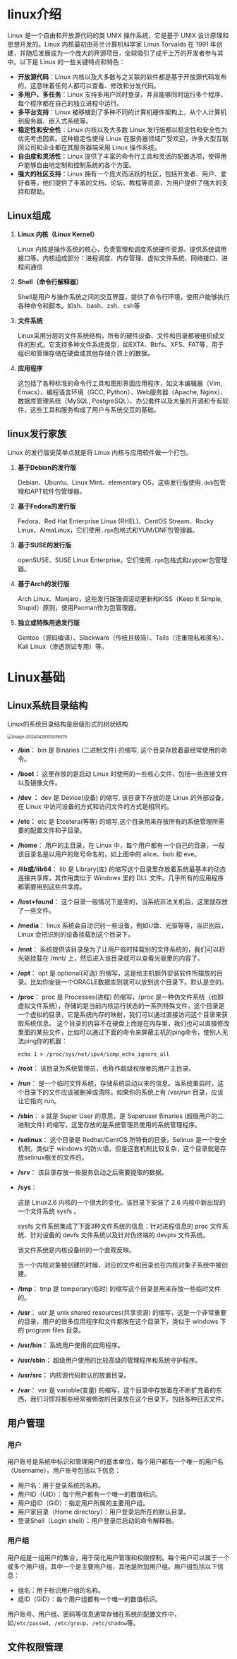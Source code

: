 # linux介绍

Linux 是一个自由和开放源代码的类 UNIX 操作系统，它是基于 UNIX 设计原理和思想开发的。Linux 内核最初由芬兰计算机科学家 Linus Torvalds 在 1991 年创建，并随后发展成为一个庞大的开源项目，全球吸引了成千上万的开发者参与其中。以下是 Linux 的一些关键特点和特色：

- **开放源代码**：Linux 内核以及大多数与之关联的软件都是基于开放源代码发布的，这意味着任何人都可以查看、修改和分发代码。
- **多用户、多任务**：Linux 支持多用户同时登录，并且能够同时运行多个程序，每个程序都在自己的独立进程中运行。
- **多平台支持**：Linux 被移植到了多种不同的计算机硬件架构上，从个人计算机到服务器、嵌入式系统等。
- **稳定性和安全性**：Linux 内核以及大多数 Linux 发行版都以稳定性和安全性为优先考虑因素。这种稳定性使得 Linux 在服务器领域广受欢迎，许多大型互联网公司和企业都在其服务器端采用 Linux 操作系统。
- **自由度和灵活性**：Linux 提供了丰富的命令行工具和灵活的配置选项，使得用户能够自由地定制和控制系统的各个方面。
- **强大的社区支持**：Linux 拥有一个庞大而活跃的社区，包括开发者、用户、爱好者等，他们提供了丰富的文档、论坛、教程等资源，为用户提供了强大的支持和帮助。

## Linux组成

1. **Linux 内核（Linux Kernel）**

   Linux 内核是操作系统的核心，负责管理和调度系统硬件资源、提供系统调用接口等。内核组成部分：进程调度、内存管理、虚拟文件系统、网络接口、进程间通信

2. **Shell（命令行解释器）**

   Shell是用户与操作系统之间的交互界面，提供了命令行环境，使用户能够执行各种命令和脚本。如sh、bash、zsh、csh等

3. **文件系统**

   Linux采用分层的文件系统结构，所有的硬件设备、文件和目录都被组织成文件的形式。它支持多种文件系统类型，如EXT4、Btrfs、XFS、FAT等，用于组织和管理存储在硬盘或其他存储介质上的数据。

4. **应用程序**

   这包括了各种标准的命令行工具和图形界面应用程序，如文本编辑器（Vim, Emacs）、编程语言环境（GCC,  Python）、Web服务器（Apache, Nginx）、数据库管理系统（MySQL,  PostgreSQL）、办公套件以及大量的开源和专有软件，这些工具和服务构成了用户与系统交互的基础。

## linux发行家族

Linux 的发行版说简单点就是将 Linux 内核与应用软件做一个打包。

1. **基于Debian的发行版**

   Debian、Ubuntu、Linux Mint、elementary OS，这些发行版使用`.deb`包管理和APT软件包管理器。

2. **基于Fedora的发行版**

   Fedora、Red Hat Enterprise Linux (RHEL)、CentOS Stream、Rocky Linux、AlmaLinux，它们使用`.rpm`包格式和YUM/DNF包管理器。

3. **基于SUSE的发行版**

   openSUSE、SUSE Linux Enterprise，它们使用`.rpm`包格式和zypper包管理器。

4. **基于Arch的发行版**

   Arch Linux、Manjaro，这些发行版强调滚动更新和KISS（Keep It Simple, Stupid）原则，使用Pacman作为包管理器。

5. **独立或特殊用途发行版**

   Gentoo（源码编译）、Slackware（传统且极简）、Tails（注重隐私和匿名）、Kali Linux（渗透测试专用）等。

   

   

# Linux基础

## Linux系统目录结构

Linux的系统目录结构是层级形式的树状结构

<img src="./image/image-20240428155019570.png" alt="image-20240428155019570" style="zoom: 67%;" />

- **/bin**：
   bin 是 Binaries (二进制文件) 的缩写, 这个目录存放着最经常使用的命令。

- **/boot：**
  这里存放的是启动 Linux 时使用的一些核心文件，包括一些连接文件以及镜像文件。

- **/dev ：**
  dev 是 Device(设备) 的缩写, 该目录下存放的是 Linux 的外部设备，在 Linux 中访问设备的方式和访问文件的方式是相同的。

- **/etc：**
  etc 是 Etcetera(等等) 的缩写,这个目录用来存放所有的系统管理所需要的配置文件和子目录。

- **/home**：
  用户的主目录，在 Linux 中，每个用户都有一个自己的目录，一般该目录名是以用户的账号命名的，如上图中的 alice、bob 和 eve。

- **/lib或/lib64**：
  lib 是 Library(库) 的缩写这个目录里存放着系统最基本的动态连接共享库，其作用类似于 Windows 里的 DLL 文件。几乎所有的应用程序都需要用到这些共享库。

- **/lost+found**：
  这个目录一般情况下是空的，当系统非法关机后，这里就存放了一些文件。

- **/media**：
   linux 系统会自动识别一些设备，例如U盘、光驱等等，当识别后，Linux 会把识别的设备挂载到这个目录下。

- **/mnt**：
  系统提供该目录是为了让用户临时挂载别的文件系统的，我们可以将光驱挂载在 /mnt/ 上，然后进入该目录就可以查看光驱里的内容了。

- **/opt**：
  opt 是 optional(可选) 的缩写，这是给主机额外安装软件所摆放的目录。比如你安装一个ORACLE数据库则就可以放到这个目录下。默认是空的。

- **/proc**：
  proc 是 Processes(进程) 的缩写，/proc 是一种伪文件系统（也即虚拟文件系统），存储的是当前内核运行状态的一系列特殊文件，这个目录是一个虚拟的目录，它是系统内存的映射，我们可以通过直接访问这个目录来获取系统信息。
  这个目录的内容不在硬盘上而是在内存里，我们也可以直接修改里面的某些文件，比如可以通过下面的命令来屏蔽主机的ping命令，使别人无法ping你的机器：

  ```
  echo 1 > /proc/sys/net/ipv4/icmp_echo_ignore_all
  ```

- **/root**：
  该目录为系统管理员，也称作超级权限者的用户主目录。

- **/run**：
  是一个临时文件系统，存储系统启动以来的信息。当系统重启时，这个目录下的文件应该被删掉或清除。如果你的系统上有 /var/run 目录，应该让它指向 run。

- **/sbin**：
   s 就是 Super User 的意思，是 Superuser Binaries (超级用户的二进制文件) 的缩写，这里存放的是系统管理员使用的系统管理程序。

- **/selinux**：
   这个目录是 Redhat/CentOS 所特有的目录，Selinux 是一个安全机制，类似于 windows 的防火墙，但是这套机制比较复杂，这个目录就是存放selinux相关的文件的。

- **/srv**：
   该目录存放一些服务启动之后需要提取的数据。

- **/sys**：

  这是 Linux2.6 内核的一个很大的变化。该目录下安装了 2.6 内核中新出现的一个文件系统 sysfs 。

  sysfs 文件系统集成了下面3种文件系统的信息：针对进程信息的 proc 文件系统、针对设备的 devfs 文件系统以及针对伪终端的 devpts 文件系统。

  该文件系统是内核设备树的一个直观反映。

  当一个内核对象被创建的时候，对应的文件和目录也在内核对象子系统中被创建。

- **/tmp**：
   tmp 是 temporary(临时) 的缩写这个目录是用来存放一些临时文件的。

- **/usr**：
   usr 是 unix shared resources(共享资源) 的缩写，这是一个非常重要的目录，用户的很多应用程序和文件都放在这个目录下，类似于 windows 下的 program files 目录。

- **/usr/bin：**
  系统用户使用的应用程序。

- **/usr/sbin：**
  超级用户使用的比较高级的管理程序和系统守护程序。

- **/usr/src：**
  内核源代码默认的放置目录。

- **/var**：
   var 是 variable(变量) 的缩写，这个目录中存放着在不断扩充着的东西，我们习惯将那些经常被修改的目录放在这个目录下。包括各种日志文件。

## 用户管理

### 用户

用户账号是系统中标识和管理用户的基本单位，每个用户都有一个唯一的用户名（Username）。用户账号包括以下信息：

- 用户名：用于登录系统的名称。
- 用户ID（UID）：每个用户都有一个唯一的数值标识。
- 用户组ID（GID）：指定用户所属的主要用户组。
- 用户家目录（Home directory）：用户登录后所在的默认目录。
- 登录Shell（Login shell）：用户登录后启动的命令解释器。

### 用户组

用户组是一组用户的集合，用于简化用户管理和权限控制。每个用户可以属于一个或多个用户组，其中一个是主要用户组，其他是附加用户组。用户组包括以下信息：

- 组名：用于标识用户组的名称。
- 组ID（GID）：每个用户组都有一个唯一的数值标识。

用户账号、用户组、密码等信息通常存储在系统的配置文件中，如`/etc/passwd`、`/etc/group`、`/etc/shadow`等。

## 文件权限管理

  